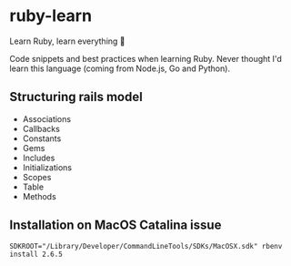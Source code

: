 # ruby-learn
Learn Ruby, learn everything  🙌

Code snippets and best practices when learning Ruby. Never thought I'd learn this language (coming from Node.js, Go and Python).

## Structuring rails model

- Associations
- Callbacks
- Constants
- Gems
- Includes
- Initializations
- Scopes
- Table
- Methods


## Installation on MacOS Catalina issue
```
SDKROOT="/Library/Developer/CommandLineTools/SDKs/MacOSX.sdk" rbenv install 2.6.5
```

